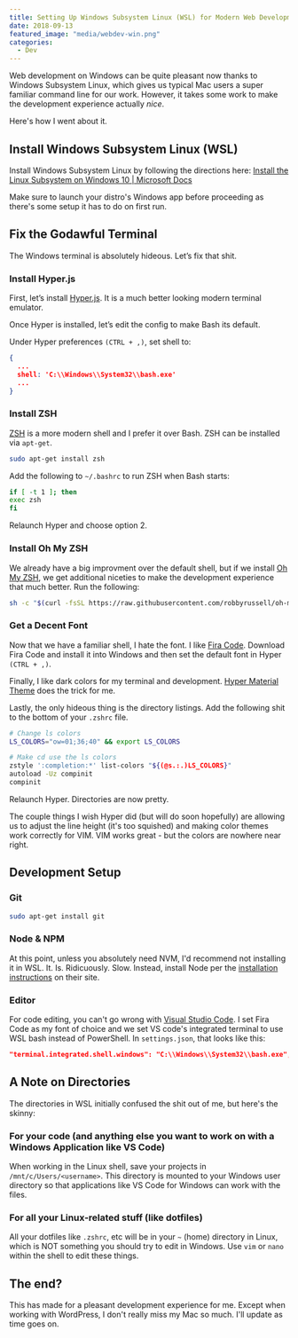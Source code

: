 ```yaml
---
title: Setting Up Windows Subsystem Linux (WSL) for Modern Web Development on Windows
date: 2018-09-13
featured_image: "media/webdev-win.png"
categories:
  - Dev
---
```


Web development on Windows can be quite pleasant now thanks to Windows Subsystem Linux, which gives us typical Mac users a super familiar command line for our work. However, it takes some work to make the development experience actually _nice_.

Here's how I went about it.

## Install Windows Subsystem Linux (WSL)

Install Windows Subsystem Linux by following the directions here: [Install the Linux Subsystem on Windows 10 | Microsoft Docs](https://msdn.microsoft.com/en-au/commandline/wsl/install_guide)

Make sure to launch your distro's Windows app before proceeding as there's some setup it has to do on first run.

## Fix the Godawful Terminal

The Windows terminal is absolutely hideous. Let’s fix that shit.

### Install Hyper.js

First, let’s install [Hyper.js](https://hyper.is/). It is a much better looking modern terminal emulator.

Once Hyper is installed, let’s edit the config to make Bash its default.

Under Hyper preferences `(CTRL + ,)`, set shell to:

```json
{
  ...
  shell: 'C:\\Windows\\System32\\bash.exe'
  ...
}
```

### Install ZSH

[ZSH](http://www.zsh.org/) is a more modern shell and I prefer it over Bash. ZSH can be installed via `apt-get`.

```sh
sudo apt-get install zsh
```

Add the following to `~/.bashrc` to run ZSH when Bash starts:

```sh
if [ -t 1 ]; then
exec zsh
fi
```

Relaunch Hyper and choose option 2.

### Install Oh My ZSH

We already have a big improvment over the default shell, but if we install [Oh My ZSH](https://github.com/robbyrussell/oh-my-zsh), we get additional niceties to make the development experience that much better. Run the following:

```sh
sh -c "$(curl -fsSL https://raw.githubusercontent.com/robbyrussell/oh-my-zsh/master/tools/install.sh)"
```

### Get a Decent Font

Now that we have a familiar shell, I hate the font. I like [Fira Code](https://github.com/tonsky/FiraCode). Download Fira Code and install it into Windows and then set the default font in Hyper `(CTRL + ,)`.

Finally, I like dark colors for my terminal and development. [Hyper Material Theme](https://hyper.is/plugins/hyper-material-theme) does the trick for me.

Lastly, the only hideous thing is the directory listings. Add the following shit to the bottom of your `.zshrc` file.

```sh
# Change ls colors
LS_COLORS="ow=01;36;40" && export LS_COLORS

# Make cd use the ls colors
zstyle ':completion:*' list-colors "${(@s.:.)LS_COLORS}"
autoload -Uz compinit
compinit
```

Relaunch Hyper. Directories are now pretty.

The couple things I wish Hyper did (but will do soon hopefully) are allowing us to adjust the line height (it's too squished) and making color themes work correctly for VIM. VIM works great - but the colors are nowhere near right.

## Development Setup

### Git

```sh
sudo apt-get install git
```

### Node & NPM

At this point, unless you absolutely need NVM, I'd recommend not installing it in WSL. It. Is. Ridicuously. Slow. Instead, install Node per the [installation instructions](https://nodejs.org/en/download/package-manager/#debian-and-ubuntu-based-linux-distributions-enterprise-linux-fedora-and-snap-packages) on their site.

### Editor

For code editing, you can't go wrong with [Visual Studio Code](https://code.visualstudio.com/). I set Fira Code as my font of choice and we set VS code's integrated terminal to use WSL bash instead of PowerShell. In `settings.json`, that looks like this:

```json
"terminal.integrated.shell.windows": "C:\\Windows\\System32\\bash.exe",
```

## A Note on Directories

The directories in WSL initially confused the shit out of me, but here's the skinny:

### For your code (and anything else you want to work on with a Windows Application like VS Code)

When working in the Linux shell, save your projects in `/mnt/c/Users/<username>`. This directory is mounted to your Windows user directory so that applications like VS Code for Windows can work with the files.

### For all your Linux-related stuff (like dotfiles)

All your dotfiles like `.zshrc`, etc will be in your `~` (home) directory in Linux, which is NOT something you should try to edit in Windows. Use `vim` or `nano` within the shell to edit these things.

## The end?

This has made for a pleasant development experience for me. Except when working with WordPress, I don't really miss my Mac so much. I'll update as time goes on.
